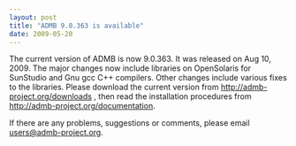 ```yaml
---
layout: post
title: "ADMB 9.0.363 is available"
date: 2009-05-20
---
```


The current version of ADMB is now 9.0.363.  It was released on Aug 10, 2009.  The
major changes now include libraries on OpenSolaris for SunStudio and Gnu gcc
C++ compilers.  Other changes include various fixes to the libraries.  Please download
the current version from http://admb-project.org/downloads , then read the installation
procedures from http://admb-project.org/documentation.

If there are any problems, suggestions or comments, please email users@admb-project.org.
